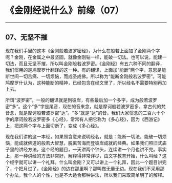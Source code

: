 # 《金刚经说什么》前缘（07）

------

## 07、无坚不摧

现在我们手里的这本《金刚般若波罗密经》，为什么在般若上面加了金刚两个字呢？金刚，在金属之中最坚固，就像金刚钻一样，能破一切法。也可以说，能建一切法，而且无坚不摧，所以叫金刚般若波罗密。《金刚经》有五六种不同的翻译，我们惯用的是鸠摩罗什翻译的这一种。有的翻译，上面加“能断”两个字，意思是能断世间一切苦痛、一切烦恼，而成圣成佛。所以称为“能断金刚般若波罗密”。可能鸠摩罗什认为，这种能断的精神，已经包含在经文里了，所以经名不需要特别再加上去。

所谓“波罗密”，一般的翻译就是到彼岸，有些最后加一个多字，成为般若波罗密“多”。这个“多”字是尾音，现在的音来念，就是摩诃般若波罗密多，拿古代的梵音念，就是摩诃般若波罗密“达”。“多”就是“达”的音。我们大家惯念的二百六十个字的摩诃般若波罗密多《心经》，常常有人把它称为《多心经》，因为《西游记》上，把这两个字与上面切断了，变成《多心经》。

现在我们讲的这一本经，如果照含意来说明经名，就是：能断一切法，能破一切烦恼，能成就佛道的般若大智慧，脱离苦海而登彼岸成就的经典。如果我们照旧式庙子里的讲经方法，这个经的题目，一天讲两个钟头，连续讲一个月也讲不完。事实上，那一种讲经的方法非常好，解释得非常详尽，由文字教育开始，什么叫经？这个经字就可以讲一个礼拜。什么叫金刚？又可以讲上一个礼拜，因此一个题目讲完了，个把月过了，《金刚经》的边在那里啊？那叫做无量无边。现在我们不采用那个办法，我个人的个性，也是不大适合那种讲法，所以我们采取简单明了的解释。


